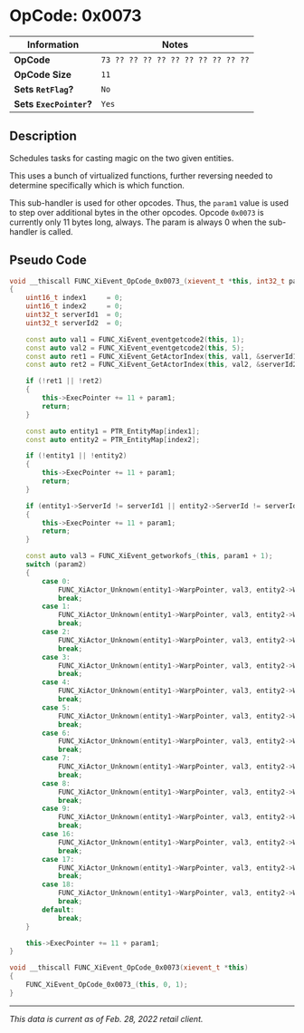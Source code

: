 # OpCode: 0x0073

| Information               | Notes |
|---                        |---    |
| **OpCode**                | `73 ?? ?? ?? ?? ?? ?? ?? ?? ?? ??` |
| **OpCode Size**           | `11`  |
| **Sets `RetFlag`?**       | `No`  |
| **Sets `ExecPointer`?**   | `Yes` |

## Description

Schedules tasks for casting magic on the two given entities. 

This uses a bunch of virtualized functions, further reversing needed to determine specifically which is which function.

This sub-handler is used for other opcodes. Thus, the `param1` value is used to step over additional bytes in the other opcodes. Opcode `0x0073` is currently only 11 bytes long, always. The param is always 0 when the sub-handler is called.

## Pseudo Code

```cpp
void __thiscall FUNC_XiEvent_OpCode_0x0073_(xievent_t *this, int32_t param1, int32_t param2)
{
    uint16_t index1     = 0;
    uint16_t index2     = 0;
    uint32_t serverId1  = 0;
    uint32_t serverId2  = 0;

    const auto val1 = FUNC_XiEvent_eventgetcode2(this, 1);
    const auto val2 = FUNC_XiEvent_eventgetcode2(this, 5);
    const auto ret1 = FUNC_XiEvent_GetActorIndex(this, val1, &serverId1, &index1);
    const auto ret2 = FUNC_XiEvent_GetActorIndex(this, val2, &serverId2, &index2);

    if (!ret1 || !ret2)
    {
        this->ExecPointer += 11 + param1;
        return;
    }

    const auto entity1 = PTR_EntityMap[index1];
    const auto entity2 = PTR_EntityMap[index2];

    if (!entity1 || !entity2)
    {
        this->ExecPointer += 11 + param1;
        return;
    }

    if (entity1->ServerId != serverId1 || entity2->ServerId != serverId2 || (entity1->Render.Flags0 & 0x200) == 0 || (entity2->Render.Flags0 & 0x200) == 0)
    {
        this->ExecPointer += 11 + param1;
        return;
    }

    const auto val3 = FUNC_XiEvent_getworkofs_(this, param1 + 1);
    switch (param2)
    {
        case 0:
            FUNC_XiActor_Unknown(entity1->WarpPointer, val3, entity2->WarpPointer, 0x6E69616D);
            break;
        case 1:
            FUNC_XiActor_Unknown(entity1->WarpPointer, val3, entity2->WarpPointer, 0x6E69616D, 0, 0);
            break;
        case 2:
            FUNC_XiActor_Unknown(entity1->WarpPointer, val3, entity2->WarpPointer, 0x6E69616D);
            break;
        case 3:
            FUNC_XiActor_Unknown(entity1->WarpPointer, val3, entity2->WarpPointer, 0x6E69616D);
            break;
        case 4:
            FUNC_XiActor_Unknown(entity1->WarpPointer, val3, entity2->WarpPointer, 0x6E69616D);
            break;
        case 5:
            FUNC_XiActor_Unknown(entity1->WarpPointer, val3, entity2->WarpPointer, 0x6E69616D);
            break;
        case 6:
            FUNC_XiActor_Unknown(entity1->WarpPointer, val3, entity2->WarpPointer, 0x6E69616D);
            break;
        case 7:
            FUNC_XiActor_Unknown(entity1->WarpPointer, val3, entity2->WarpPointer, 0x6E69616D);
            break;
        case 8:
            FUNC_XiActor_Unknown(entity1->WarpPointer, val3, entity2->WarpPointer, 0x6E69616D);
            break;
        case 9:
            FUNC_XiActor_Unknown(entity1->WarpPointer, val3, entity2->WarpPointer, 0x6E69616D);
            break;
        case 16:
            FUNC_XiActor_Unknown(entity1->WarpPointer, val3, entity2->WarpPointer, 0x6E69616D);
            break;
        case 17:
            FUNC_XiActor_Unknown(entity1->WarpPointer, val3, entity2->WarpPointer, 0x6E69616D);
            break;
        case 18:
            FUNC_XiActor_Unknown(entity1->WarpPointer, val3, entity2->WarpPointer, 0x6E69616D);
            break;
        default:
            break;
    }

    this->ExecPointer += 11 + param1;
}

void __thiscall FUNC_XiEvent_OpCode_0x0073(xievent_t *this)
{
    FUNC_XiEvent_OpCode_0x0073_(this, 0, 1);
}
```

---

_This data is current as of Feb. 28, 2022 retail client._